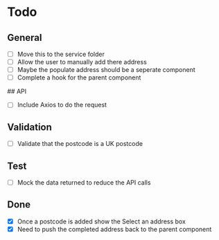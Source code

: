 # Todo

## General

- [ ] Move this to the service folder
- [ ] Allow the user to manually add there address
- [ ] Maybe the populate address should be a seperate component
- [ ] Complete a hook for the parent component

## API

- [ ] Include Axios to do the request

## Validation

- [ ] Validate that the postcode is a UK postcode

## Test

- [ ] Mock the data returned to reduce the API calls


## Done

- [X] Once a postcode is added show the Select an address box
- [X] Need to push the completed address back to the parent component
